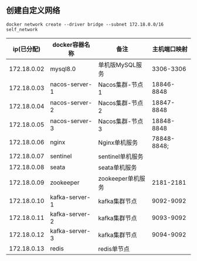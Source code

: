 ## 创建自定义网络
~~~shell
docker network create --driver bridge --subnet 172.18.0.0/16 self_network
~~~



| ip(已分配)  | docker容器名称 | 备注              | 主机端口映射 |
| ----------- | -------------- | ----------------- | ------------ |
| 172.18.0.02 | mysql8.0       | 单机版MySQL服务   | 3306-3306    |
| 172.18.0.03 | nacos-server-1 | Nacos集群-节点1   | 18846-8848   |
| 172.18.0.04 | nacos-server-2 | Nacos集群-节点2   | 18847-8848   |
| 172.18.0.05 | nacos-server-3 | Nacos集群-节点3   | 18848-8848   |
| 172.18.0.06 | nginx          | Nginx单机服务     | 78848-8848;  |
| 172.18.0.07 | sentinel       | sentinel单机服务  |              |
| 172.18.0.08 | seata          | seata单机服务     |              |
| 172.18.0.09 | zookeeper      | zookeeper单机服务 | 2181-2181    |
| 172.18.0.10 | kafka-server-1 | kafka集群节点     | 9092-9092    |
| 172.18.0.11 | kafka-server-2 | kafka集群节点     | 9093-9092    |
| 172.18.0.12 | kafka-server-3 | kafka集群节点     | 9094-9092    |
| 172.18.0.13 | redis          | redis单节点       |              |

